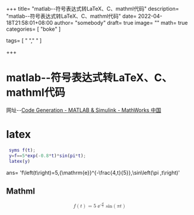 +++
title= "matlab--符号表达式转LaTeX、C、mathml代码"
description= "matlab--符号表达式转LaTeX、C、mathml代码"
date= 2022-04-18T21:58:01+08:00
author= "somebody"
draft= true
image= "" 
math= true
categories= [
    "boke"
]

tags=  [
    " "," "
]

+++

# matlab--符号表达式转LaTeX、C、mathml代码

网址--[Code Generation - MATLAB & Simulink - MathWorks 中国](https://ww2.mathworks.cn/help/symbolic/code-generation.html)

# latex

~~~matlab
 syms f(t);
 y=f==5*exp(-0.8*t)*sin(pi*t);
 latex(y)
~~~

ans= 'f\left(t\right)=5\,{\mathrm{e}}^{-\frac{4\,t}{5}}\,\sin\left(\pi \,t\right)'

## Mathml

<math xmlns='http://www.w3.org/1998/Math/MathML' display='block'>
       <mrow>
         <mrow>
           <mi>f</mi>
           <mrow>
             <mo form='prefix'>(</mo>
             <mrow>
               <mi>t</mi>
             </mrow>
             <mo form='postfix'>)</mo>
           </mrow>
         </mrow>
         <mo form='infix'>&equals;</mo>
         <mrow>
           <mn>5</mn>
           <mo form='infix'>&InvisibleTimes;</mo>
           <msup>
             <mo>&ee;</mo>
             <mrow>
               <mo>-</mo>
               <mfrac>
                 <mrow>
                   <mn>4</mn>
                   <mo form='infix'>&InvisibleTimes;</mo>
                   <mi>t</mi>
                 </mrow>
                 <mn>5</mn>
               </mfrac>
             </mrow>
           </msup>
           <mo form='infix'>&InvisibleTimes;</mo>
           <mrow>
             <mi>sin</mi>
             <mrow>
               <mo form='prefix'>(</mo>
               <mrow>
                 <mrow>
                   <mi>&pi;</mi>
                   <mo form='infix'>&InvisibleTimes;</mo>
                   <mi>t</mi>
                 </mrow>
               </mrow>
               <mo form='postfix'>)</mo>
             </mrow>
           </mrow>
         </mrow>
       </mrow>
     </math>

